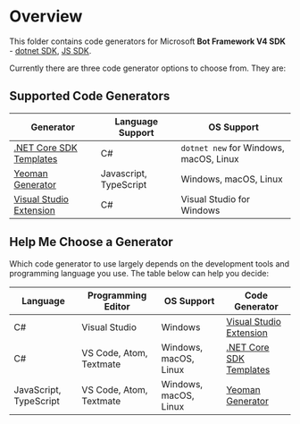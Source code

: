 # Overview

This folder contains code generators for Microsoft **Bot Framework V4 SDK** - [dotnet SDK][10], [JS SDK][11].

Currently there are three code generator options to choose from.  They are:

## Supported Code Generators

| Generator | Language Support | OS Support |
| --------- | ---------------- | ---------- |
| [.NET Core SDK Templates][1] | C# | `dotnet new` for Windows, macOS, Linux |
| [Yeoman Generator][2]    | Javascript, TypeScript | Windows, macOS, Linux |
| [Visual Studio Extension][3] | C# | Visual Studio for Windows |

## Help Me Choose a Generator

Which code generator to use largely depends on the development tools and programming language you use. The table below can help you decide:

| Language | Programming Editor | OS Support | Code Generator |
| -------- | ------------------ | ---------- | --------- |
| C# | Visual Studio | Windows| [Visual Studio Extension][3] |
| C# | VS Code, Atom, Textmate | Windows, macOS, Linux | [.NET Core SDK Templates][1] |
| JavaScript, TypeScript |  VS Code, Atom, Textmate | Windows, macOS, Linux | [Yeoman Generator][2] |

[1]: https://github.com/Microsoft/BotBuilder-Samples/tree/master/generators/dotnet-templates
[2]: https://github.com/Microsoft/BotBuilder-Samples/tree/master/generators/generator-botbuilder
[3]: https://github.com/Microsoft/BotBuilder-Samples/tree/master/generators/vsix-vs-win/BotBuilderVSIX-V4
[10]: https://github.com/Microsoft/botbuilder-dotnet
[11]: https://github.com//microsoft/botbuilder-js
